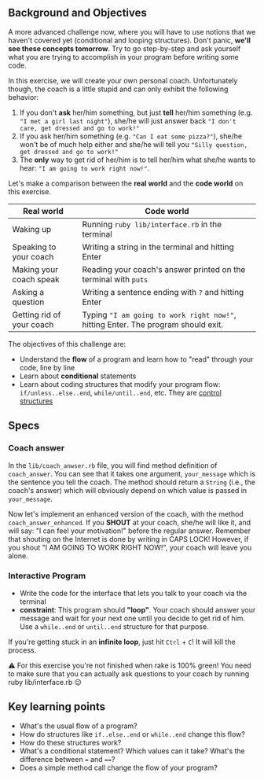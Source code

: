 ## Background and Objectives

A more advanced challenge now, where you will have to use notions that we haven't covered yet (conditional and looping structures). Don't panic, **we'll see these concepts tomorrow**. Try to go step-by-step and ask yourself what you are trying to accomplish in your program before writing some code.

In this exercise, we will create your own personal coach.
Unfortunately though, the coach is a little stupid and can only exhibit the following behavior:

1. If you don't **ask** her/him something, but just **tell** her/him something (e.g. `"I met a girl last night"`), she/he will just answer back `"I don't care, get dressed and go to work!"`
2. If you ask her/him something (e.g. `"Can I eat some pizza?"`), she/he won't be of much help either and she/he will tell you `"Silly question, get dressed and go to work!"`
3. The **only** way to get rid of her/him is to tell her/him what she/he wants to hear: `"I am going to work right now!"`.

Let's make a comparison between the **real world** and the **code world** on this exercise.

<table class="table">
  <thead>
    <tr>
      <th>Real world</th>
      <th>Code world</th>
    </tr>
  </thead>
  <tbody>
    <tr>
      <td>Waking up</td>
      <td>Running <code>ruby lib/interface.rb</code> in the terminal</td>
    </tr>
    <tr>
      <td>Speaking to your coach</td>
      <td>Writing a string in the terminal and hitting Enter</td>
    </tr>
    <tr>
      <td>Making your coach speak</td>
      <td>Reading your coach's answer printed on the terminal with <code>puts</code></td>
    </tr>
    <tr>
      <td>Asking a question</td>
      <td>Writing a sentence ending with <code>?</code> and hitting Enter</td>
    </tr>
    <tr>
      <td>Getting rid of your coach</td>
      <td>Typing <code>"I am going to work right now!"</code>, hitting Enter. The program should exit.</td>
    </tr>
  </tbody>
</table>

The objectives of this challenge are:

- Understand the **flow** of a program and learn how to "read" through your code, line by line
- Learn about **conditional** statements
- Learn about coding structures that modify your program flow: `if/unless..else..end`, `while/until..end`, etc. They are [control structures](https://en.wikipedia.org/wiki/Control_flow)

## Specs

### Coach answer

In the `lib/coach_anwser.rb` file, you will find method definition of `coach_answer`. You can see that it takes one argument, `your_message` which is the sentence you tell the coach. The method should return a `String` (i.e., the coach's answer) which will obviously depend on which value is passed in `your_message`.

Now let's implement an enhanced version of the coach, with the method `coach_answer_enhanced`. If you **SHOUT** at your coach, she/he will like it, and will say: "I can feel your motivation!" before the regular answer. Remember that shouting on the Internet is done by writing in CAPS LOCK! However, if you shout "I AM GOING TO WORK RIGHT NOW!", your coach will leave you alone.

### Interactive Program

- Write the code for the interface that lets you talk to your coach via the terminal
- **constraint**: This program should **"loop"**. Your coach should answer your message and wait for your next one until you decide to get rid of him. Use a `while..end` or `until..end` structure for that purpose.

If you're getting stuck in an **infinite loop**, just hit `Ctrl` + `C`! It will kill the process.

⚠️ For this exercise you're not finished when rake is 100% green! You need to make sure that you can actually ask questions to your coach by running ruby lib/interface.rb 😉

## Key learning points

- What's the usual flow of a program?
- How do structures like `if..else..end` or `while..end` change this flow?
- How do these structures work?
- What's a conditional statement? Which values can it take? What's the difference between `=` and `==`?
- Does a simple method call change the flow of your program?
